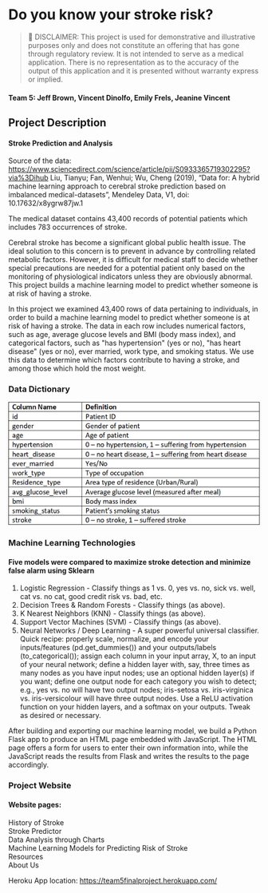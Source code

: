 # Do you know your stroke risk?

> 📌 DISCLAIMER: This project is used for demonstrative and illustrative purposes only and does not constitute an offering that has gone through regulatory review. It is not intended to serve as a medical application. There is no representation as to the accuracy of the output of this application and it is presented without warranty express or implied.


#### Team 5: Jeff Brown, Vincent Dinolfo, Emily Frels, Jeanine Vincent

## Project Description

#### Stroke Prediction and Analysis

Source of the data: https://www.sciencedirect.com/science/article/pii/S0933365719302295?via%3Dihub
Liu, Tianyu; Fan, Wenhui; Wu, Cheng (2019), “Data for: A hybrid machine learning approach to cerebral stroke prediction based on imbalanced medical-datasets”, Mendeley Data, V1, doi: 10.17632/x8ygrw87jw.1

The medical dataset contains 43,400 records of potential patients which includes 783 occurrences of stroke. 

Cerebral stroke has become a significant global public health issue. The ideal solution to this concern is to prevent in advance by controlling related metabolic factors. However, it is difficult for medical staff to decide whether special precautions are needed for a potential patient only based on the monitoring of physiological indicators unless they are obviously abnormal. This project builds a machine learning model to predict whether someone is at risk of having a stroke.

In this project we examined 43,400 rows of data pertaining to individuals, in order to build a machine learning model to predict whether someone is at risk of having a stroke. The data in each row includes numerical factors, such as age, average glucose levels and BMI (body mass index), and categorical factors, such as "has hypertension" (yes or no), "has heart disease" (yes or no), ever married, work type, and smoking status. We use this data to determine which factors contribute to having a stroke, and among those which hold the most weight.

### Data Dictionary
![](/static/images/data_dictionary.png)

### Machine Learning Technologies
#### Five models were compared to maximize stroke detection and minimize false alarm using Sklearn
1. Logistic Regression - Classify things as 1 vs. 0, yes vs. no, sick vs. well, cat vs. no cat, good credit risk vs. bad, etc.
2. Decision Trees & Random Forests - Classify things (as above).
3. K Nearest Neighbors (KNN) - Classify things (as above).
4. Support Vector Machines (SVM) - Classify things (as above).
5. Neural Networks / Deep Learning - A super powerful universal classifier. Quick recipe: properly scale, normalize, and encode your inputs/features (pd.get_dummies()) and your outputs/labels (to_categorical()); assign each column in your input array, X, to an input of your neural network; define a hidden layer with, say, three times as many nodes as you have input nodes; use an optional hidden layer(s) if you want; define one output node for each category you wish to detect; e.g., yes vs. no will have two output nodes; iris-setosa vs. iris-virginica vs. iris-versicolour will have three output nodes. Use a ReLU activation function on your hidden layers, and a softmax on your outputs. Tweak as desired or necessary.


After building and exporting our machine learning model, we build a Python Flask app to produce an HTML page embedded with JavaScript. The HTML page offers a form for users to enter their own information into, while the JavaScript reads the results from Flask and writes the results to the page accordingly.

### Project Website
#### Website pages:
History of Stroke  
Stroke Predictor  
Data Analysis through Charts  
Machine Learning Models for Predicting Risk of Stroke  
Resources  
About Us 

Heroku App location: https://team5finalproject.herokuapp.com/
